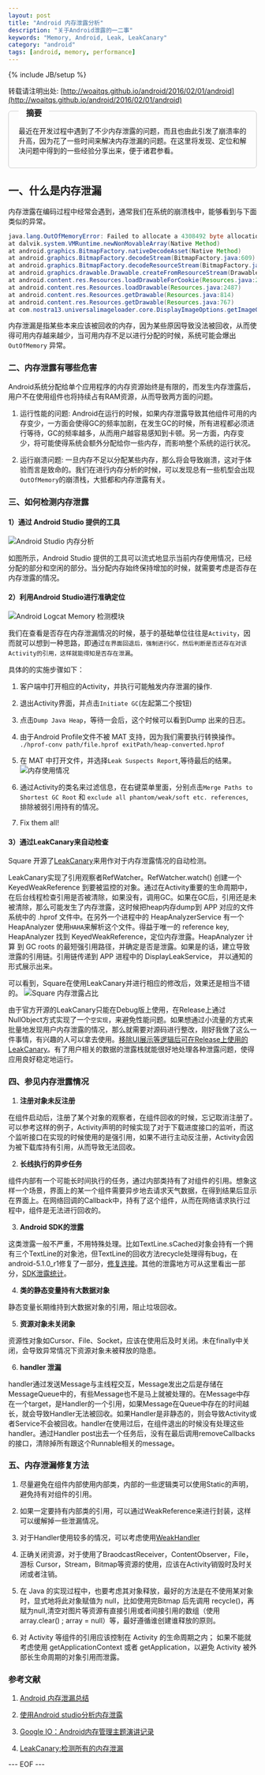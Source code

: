 ```yaml
---
layout: post
title: "Android 内存泄露分析"
description: "关于Android泄露的一二事"
keywords: "Memory, Android, Leak, LeakCanary"
category: "android"
tags: [android, memory, performance]
---
```

{% include JB/setup %}

转载请注明出处: [http://woaitqs.github.io/android/2016/02/01/android](http://woaitqs.github.io/android/2016/02/01/android)

<div style="border:solid 1.5px #ccc;padding:20px 20px 10px 20px;margin-bottom: 20px;border-radius: 6px;">
          <span style="position: relative;padding: 5px 15px 5px 15px;background-color: white;bottom: 30px;font-size: 16px;font-weight: bolder;">摘要</span>
          <span style="position: relative;display: block;bottom: 15px;">最近在开发过程中遇到了不少内存泄露的问题，而且也由此引发了崩溃率的升高，因为花了一些时间来解决内存泄漏的问题。在这里将发现、定位和解决问题中得到的一些经验分享出来，便于诸君参看。</span>
</div>

## 一、什么是内存泄漏

内存泄露在编码过程中经常会遇到，通常我们在系统的崩溃栈中，能够看到与下面类似的异常。

```java
java.lang.OutOfMemoryError: Failed to allocate a 4308492 byte allocation with 467872 free bytes and 456KB until OOM
at dalvik.system.VMRuntime.newNonMovableArray(Native Method)
at android.graphics.BitmapFactory.nativeDecodeAsset(Native Method)
at android.graphics.BitmapFactory.decodeStream(BitmapFactory.java:609)
at android.graphics.BitmapFactory.decodeResourceStream(BitmapFactory.java:444)
at android.graphics.drawable.Drawable.createFromResourceStream(Drawable.java:988)
at android.content.res.Resources.loadDrawableForCookie(Resources.java:2580)
at android.content.res.Resources.loadDrawable(Resources.java:2487)
at android.content.res.Resources.getDrawable(Resources.java:814)
at android.content.res.Resources.getDrawable(Resources.java:767)
at com.nostra13.universalimageloader.core.DisplayImageOptions.getImageOnLoading(DisplayImageOptions.java:134)
```

内存泄漏是指某些本来应该被回收的内存，因为某些原因导致没法被回收，从而使得可用内存越来越少，当可用内存不足以进行分配的时候，系统可能会爆出 `OutOfMemory`  异常。

<!--break-->

### 二、内存泄露有哪些危害

Android系统分配给单个应用程序的内存资源始终是有限的，而发生内存泄露后，用户不在使用组件也将持续占有RAM资源，从而导致两方面的问题。

1. 运行性能的问题: Android在运行的时候，如果内存泄露导致其他组件可用的内存变少，一方面会使得GC的频率加剧，在发生GC的时候，所有进程都必须进行等待，GC的频率越多，从而用户越容易感知到卡顿。另一方面，内存变少，将可能使得系统会额外分配给你一些内存，而影响整个系统的运行状况。

2. 运行崩溃问题: 一旦内存不足以分配某些内存，那么将会导致崩溃，这对于体验而言是致命的。我们在进行内存分析的时候，可以发现总有一些机型会出现`OutOfMemory`的崩溃栈，大抵都和内存泄露有关。

### 三、如何检测内存泄露

#### 1）通过 Android Studio 提供的工具

![Android Studio 内存分析](http://www.dvt.co.za/images/content-insights/fixing-memory-leaks-in-android-outofmemoryerror-01.jpg "Android Studio 内存分析")

如图所示，Android Studio 提供的工具可以流式地显示当前内存使用情况，已经分配的部分和空闲的部分。当分配内存始终保持增加的时候，就需要考虑是否存在内存泄露的情况。

#### 2）利用Android Studio进行准确定位
![Android Logcat Memory 检测模块](http://www.android100.org/uploadfile/2016/0312/20160312204838_8.gif)

我们在查看是否存在内存泄漏情况的时候，基于的基础单位往往是`Activity`，因而就可以想到一种思路，即通过`在界面回退后，强制进行GC，然后判断是否还存在对该Activity的引用，这样就能得知是否存在泄漏`。

具体的的实施步骤如下：

1. 客户端中打开相应的Activity，并执行可能触发内存泄漏的操作.

2. 退出Activity界面，并点击`Initiate GC`(左起第二个按钮)

3. 点击`Dump Java Heap`，等待一会后，这个时候可以看到Dump 出来的日志。

4. 由于Android Profile文件不被 MAT 支持，因为我们需要执行转换操作。
`./hprof-conv path/file.hprof exitPath/heap-converted.hprof`

5. 在 MAT 中打开文件，并选择`Leak Suspects Report`,等待最后的结果。
![内存使用情况](http://i2.wp.com/riggaroo.co.za/wp-content/uploads/2016/01/Screen-Shot-2016-01-27-at-3.33.35-PM.png)

6. 通过Activity的类名来过滤信息，在右键菜单里面，分别点击`Merge Paths to Shortest GC Root` 和 `exclude all phantom/weak/soft etc. references`, 排除被弱引用持有的情况。

7. Fix them all!

#### 3）通过LeakCanary来自动检查

Square 开源了[LeakCanary](https://corner.squareup.com/2015/05/leak-canary.html)来用作对于内存泄露情况的自动检测。

LeakCanary实现了引用观察者RefWatcher。RefWatcher.watch() 创建一个 KeyedWeakReference 到要被监控的对象。通过在Activity重要的生命周期中，在后台线程检查引用是否被清除，如果没有，调用GC。如果在GC后，引用还是未被清除，那么可能发生了内存泄露，这时候把heap内存dump到 APP 对应的文件系统中的 .hprof 文件中。在另外一个进程中的 HeapAnalyzerService 有一个 HeapAnalyzer 使用`HAHA`来解析这个文件。得益于唯一的 reference key, HeapAnalyzer 找到 KeyedWeakReference，定位内存泄露。HeapAnalyzer 计算 到 GC roots 的最短强引用路径，并确定是否是泄露。如果是的话，建立导致泄露的引用链。引用链传递到 APP 进程中的 DisplayLeakService， 并以通知的形式展示出来。

可以看到，Square在使用LeakCanary并进行相应的修改后，效果还是相当不错的。
![Square 内存泄露占比](http://image.jeepshoe.org/upload/4/7a/47a47962eacfd22b81e5aedbde39743b_thumb.png)

由于官方开源的LeakCanary只能在Debug版上使用，在Release上通过NullObject方式实现了一个`空实现`，来避免性能问题。如果想通过小流量的方式来批量地发现用户内存泄露的情况，那么就需要对源码进行整改，刚好我做了这么一件事情，有兴趣的人可以拿去使用。[移除UI展示等逻辑后可在Release上使用的LeakCanary](https://github.com/woaitqs/leakcanary_without_notification)。有了用户相关的数据的泄露栈就能很好地处理各种泄露问题，使得应用良好稳定地运行。

### 四、参见内存泄露情况

1. <p style="font-weight: bold;">注册对象未反注册</p>
在组件启动后，注册了某个对象的观察者，在组件回收的时候，忘记取消注册了。可以参考这样的例子，Activity声明的时候实现了对于下载进度接口的监听，而这个监听接口在实现的时候使用的是强引用，如果不进行主动反注册，Activity会因为被下载库持有引用，从而导致无法回收。

2. <p style="font-weight: bold;">长线执行的异步任务</p>
组件内部有一个可能长时间执行的任务，通过内部类持有了对组件的引用。想象这样一个场景，界面上的某一个组件需要异步地去请求天气数据，在得到结果后显示在界面上。在网络回调的Callback中，持有了这个组件，从而在网络请求执行过程中，组件是无法进行回收的。

3. <p style="font-weight: bold;">Android SDK的泄露</p>
这类泄露一般不严重，不用特殊处理。比如TextLine.sCached对象会持有一个拥有三个TextLine的对象池，但TextLine的回收方法recycle处理得有bug，在android-5.1.0_r1修复了一部分，[修复连接](https://github.com/android/platform_frameworks_base/commit/893d6fe48d37f71e683f722457bea646994a10bf)。其他的泄露地方可从这里看出一部分，[SDK泄露统计](https://chromium.googlesource.com/external/github.com/square/leakcanary/+/py/perflib/leakcanary-android/src/main/java/com/squareup/leakcanary/AndroidExcludedRefs.java)。

4. <p style="font-weight: bold;">类的静态变量持有大数据对象</p>
静态变量长期维持到大数据对象的引用，阻止垃圾回收。

5. <p style="font-weight: bold;">资源对象未关闭象</p>
资源性对象如Cursor、File、Socket，应该在使用后及时关闭。未在finally中关闭，会导致异常情况下资源对象未被释放的隐患。

6. <p style="font-weight: bold;">handler 泄漏</p>
handler通过发送Message与主线程交互，Message发出之后是存储在MessageQueue中的，有些Message也不是马上就被处理的。在Message中存在一个target，是Handler的一个引用，如果Message在Queue中存在的时间越长，就会导致Handler无法被回收。如果Handler是非静态的，则会导致Activity或者Service不会被回收。handler在使用过后，在组件退出的时候没有处理这些handler。通过Handler post出去一个任务后，没有在最后调用removeCallbacks的接口，清除掉所有跟这个Runnable相关的message。

### 五、内存泄漏修复方法

1. 尽量避免在组件内部使用内部类，内部的一些逻辑类可以使用Static的声明，避免持有对组件的引用。

2. 如果一定要持有内部类的引用，可以通过WeakReference来进行封装，这样可以缓解掉一些泄漏情况。

3. 对于Handler使用较多的情况，可以考虑使用[WeakHandler](https://github.com/badoo/android-weak-handler)

4. 正确关闭资源，对于使用了BraodcastReceiver，ContentObserver，File，游标 Cursor，Stream，Bitmap等资源的使用，应该在Activity销毁时及时关闭或者注销。

5. 在 Java 的实现过程中，也要考虑其对象释放，最好的方法是在不使用某对象时，显式地将此对象赋值为 null，比如使用完Bitmap 后先调用 recycle()，再赋为null,清空对图片等资源有直接引用或者间接引用的数组（使用 array.clear() ; array = null）等，最好遵循谁创建谁释放的原则。

6. 对 Activity 等组件的引用应该控制在 Activity 的生命周期之内； 如果不能就考虑使用 getApplicationContext 或者 getApplication，以避免 Activity 被外部长生命周期的对象引用而泄露。

### 参考文献
1. [Android 内存泄漏总结](https://yq.aliyun.com/articles/3009)

2. [使用Android studio分析内存泄露
](http://www.jianshu.com/p/c49f778e7acf)

3. [Google IO：Android内存管理主题演讲记录](http://droidyue.com/blog/2014/11/02/note-for-google-io-memory-management-for-android-chinese-edition/)

4. [LeakCanary:检测所有的内存泄漏](http://www.jcodecraeer.com/a/anzhuokaifa/androidkaifa/2015/0509/2854.html)

--- EOF ---
